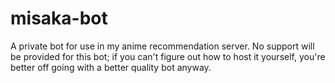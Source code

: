 # misaka-bot
 A private bot for use in my anime recommendation server. No support will be provided for this bot; if you can't figure out how to host it yourself, you're better off going with a better quality bot anyway.